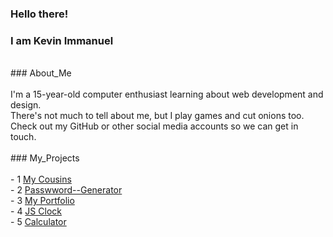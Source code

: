 ### Hello there!<br>
### I am Kevin Immanuel<br>
<br>
### About_Me<br>
<br>
I'm a 15-year-old computer enthusiast learning about web development and design.<br>
There's not much to tell about me, but I play games and cut onions too.<br>
Check out my GitHub or other social media accounts so we can get in touch.<br>
<br>
### My_Projects<br>
<br>
- 1 <a href="https://cousins-4-ever.web.app/">My Cousins</a><br>
- 2 <a href="https://password--generator.web.app/">Passwword--Generator</a><br>
- 3 <a href="https://kevin-immanuel.web.app/">My Portfolio</a><br>
- 4 <a href="https://tell-me-what-time-is-it.web.app/">JS Clock</a><br>
- 5 <a href="https://kevinimmauel.github.io/calculator.github.io/">Calculator</a><br>
